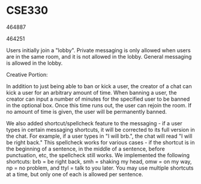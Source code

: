 # CSE330
464887

464251

Users initially join a "lobby". Private messaging is only allowed when users are in the same room, and it is not allowed in the lobby. General messaging is allowed in the lobby.

Creative Portion:

In addition to just being able to ban or kick a user, the creator of a chat can kick a user for an arbitrary amount of time. When banning a user, the creator can input a number of minutes for the specified user to be banned in the optional box. Once this time runs out, the user can rejoin the room. If no amount of time is given, the user will be permanently banned. 

We also added shortcut/spellcheck feature to the messaging - if a user types in certain messaging shortcuts, it will be corrected to its full version in the chat. For example, if a user types in "I will brb.", the chat will read "I will be right back." This spellcheck works for various cases - if the shortcut is in the beginning of a sentence, in the middle of a sentence, before punctuation, etc, the spellcheck still works. We implemented the following shortcuts: brb = be right back, smh = shaking my head, omw = on my way, np = no problem, and ttyl = talk to you later. You may use multiple shortcuts at a time, but only one of each is allowed per sentence.